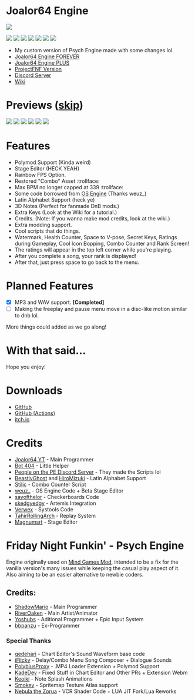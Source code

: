 # Joalor64 Engine
![](https://github.com/Joalor64GH/Joalor64-Engine/blob/main/art/logos/j64elogo.png?raw=true)

![](https://img.shields.io/github/v/release/Joalor64GH/Joalor64-Engine?color=0000FF&label=version&style=flat-square)
![](https://img.shields.io/github/commits-since/Joalor64GH/Joalor64-Engine/v1.2.0?color=0&style=flat-square)
![](https://img.shields.io/github/downloads/Joalor64GH/Joalor64-Engine/total?color=FF00C8&style=flat-square)
![](https://img.shields.io/github/repo-size/Joalor64GH/Joalor64-Engine?color=AE00FF&style=flat-square)
![](https://img.shields.io/badge/subscribe%20to-joalor64%20yt-FF0000?style=flat-square)
![](https://img.shields.io/badge/balls-in%20yo%20jaws-FF0088?style=flat-square)
![](https://img.shields.io/discord/988897056292733049?color=7289DA&label=discord&style=flat-square)
* My custom version of Psych Engine made with some changes lol.
* [Joalor64 Engine FOREVER](https://github.com/Joalor64GH/Joalor64-Engine-FOREVER)
* [Joalor64 Engine PLUS](https://github.com/Joalor64GH/Joalor64-Engine-PLUS)
* [ProjectFNF Version](https://github.com/Joalor64GH/Joalor64-Engine-PFNF)
* [Discord Server](https://discord.gg/GnXqAVMFbA)
* [Wiki](https://github.com/Joalor64GH/Joalor64-Engine/wiki)

# Previews ([skip](https://github.com/Joalor64GH/Joalor64-Engine#features))
![](https://github.com/Joalor64GH/Joalor64-Engine/blob/main/docs/img/screenshots/title.png?raw=true)
![](https://github.com/Joalor64GH/Joalor64-Engine/blob/main/docs/img/screenshots/freeplay.png?raw=true)
![](https://github.com/Joalor64GH/Joalor64-Engine/blob/main/docs/img/screenshots/highgameplay.png?raw=true)
![](https://github.com/Joalor64GH/Joalor64-Engine/blob/main/docs/img/screenshots/rosesgameplay.png?raw=true)
![](https://github.com/Joalor64GH/Joalor64-Engine/blob/main/docs/img/screenshots/stageditor.png?raw=true)
![](https://github.com/Joalor64GH/Joalor64-Engine/blob/main/docs/img/screenshots/credits.png?raw=true)

# Features
* Polymod Support (Kinda weird)
* Stage Editor (HECK YEAH)
* Rainbow FPS Option.
* Restored "Combo" Asset :trollface:
* Max BPM no longer capped at 339 :trollface:
* Some code borrowed from [OS Engine](https://github.com/weuz-github/FNF-OSEngine) (Thanks weuz_)
* Latin Alphabet Support (heck ye)
* 3D Notes (Perfect for fanmade DnB mods.)
* Extra Keys (Look at the Wiki for a tutorial.)
* Credits. (Note: If you wanna make mod credits, look at the wiki.)
* Extra modding support.
* Cool scripts that do things.
* Watermark, Health Counter, Space to V-pose, Secret Keys, Ratings during Gameplay, Cool Icon Bopping, Combo Counter and Rank Screen!
* The ratings will appear in the top left corner while you're playing.
* After you complete a song, your rank is displayed!
* After that, just press space to go back to the menu.

# Planned Features
* [X] MP3 and WAV support. **[Completed]**
* [ ] Making the freeplay and pause menu move in a disc-like motion similar to dnb lol.

More things could added as we go along!

# With that said...
Hope you enjoy!

# Downloads
* [GitHub](https://github.com/Joalor64GH/Joalor64-Engine/tags)
* [GitHub (Actions)](https://github.com/Joalor64GH/Joalor64-Engine/actions)
* [itch.io](https://joalor64.itch.io/joalor64-engine)

# Credits
* [Joalor64 YT](https://www.youtube.com/channel/UC4tRMRL_iAHX5n1qQpHibfg/featured) - Main Programmer
* [Bot 404](https://www.youtube.com/channel/UC9ntkZ4Nz3AVKrAnderJnOg) - Little Helper
* [People on the PE Discord Server](https://discord.gg/2ka77eMXDv) - They made the Scripts lol
* [BeastlyGhost](https://github.com/BeastlyGhost) and [HiroMizuki](https://github.com/HiroMizuki) - Latin Alphabet Support
* [Stilic](https://github.com/Stilic) - Combo Counter Script
* [weuz_](https://github.com/notweuz) - OS Engine Code + Beta Stage Editor
* [sayofthelor](https://twitter.com/sayofthelor) - Checkerboards Code
* [skedgyedgy](https://github.com/skedgyedgy) - Artemis Integration
* [Verwex](https://twitter.com/ShiftVer) - Systools Code
* [TahirRollingArch](https://github.com/TahirRollingArch) - Replay System
* [Magnumsrt](https://github.com/Magnumsrt) - Stage Editor

# Friday Night Funkin' - Psych Engine
Engine originally used on [Mind Games Mod](https://gamebanana.com/mods/301107), intended to be a fix for the vanilla version's many issues while keeping the casual play aspect of it. Also aiming to be an easier alternative to newbie coders.

## Credits:
* [ShadowMario](https://github.com/ShadowMario) - Main Programmer
* [RiverOaken](https://twitter.com/RiverOaken) - Main Artist/Animator
* [Yoshubs](https://github.com/Yoshubs) - Aditional Programmer + Epic Input System
* [bbpanzu](https://twitter.com/bbpanzu) - Ex-Programmer

### Special Thanks
* [gedehari](https://github.com/gedehari) - Chart Editor's Sound Waveform base code
* [iFlicky](https://twitter.com/flicky_i) - Delay/Combo Menu Song Composer + Dialogue Sounds
* [PolybiusProxy](https://github.com/polybiusproxy) - .MP4 Loader Extension + Polymod Support
* [KadeDev](https://github.com/KadeDev) - Fixed Stuff in Chart Editor and Other PRs + Extension Webm
* [Keoiki](https://twitter.com/Keoiki_) - Note Splash Animations
* [Smokey](https://twitter.com/Smokey_5_) - Spritemap Texture Atlas support
* [Nebula the Zorua](https://twitter.com/nebula_zorua) - VCR Shader Code + LUA JIT Fork/Lua Reworks
